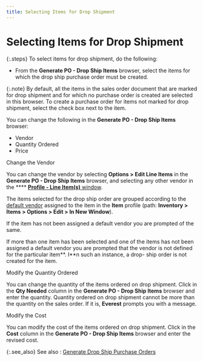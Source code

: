 ```yaml
---
title: Selecting Items for Drop Shipment
---
```


# Selecting Items for Drop Shipment


{:.steps}
To select items for drop shipment, do the  following:

- From the **Generate PO - Drop Ship Items** browser,  select the items for which the drop ship purchase order must be created.



{:.note}
By default, all the items in the sales order document  that are marked for drop shipment and for which no purchase order is created  are selected in this browser. To create a purchase order for items not  marked for drop shipment, select the check box next to the item.


You can change the following in the **Generate 
 PO - Drop Ship Items** browser:

- Vendor
- Quantity Ordered
- Price



Change the Vendor


You can change the vendor by selecting **Options 
 &gt; Edit Line Items** in the **Generate 
 PO - Drop Ship Items** browser, and selecting any other vendor in  the **** [**Profile - Line Item(s)** window]({{site.sp_baseurl}}/misc/the_profile_line_item_s_profile_drop_ship.html).


The items selected for the drop ship order are grouped according to  the [default vendor]({{site.mi_chm}}/item-profile-details/other-items-information/purchase/default_vendor.html)  assigned to the item in the **Item**  profile (path: **Inventory &gt; Items &gt; 
 Options &gt; Edit &gt; In New Window**).


If the item has not been assigned a default vendor you are prompted  of the same.


If more than one item has been selected and one of the items has not  been assigned a default vendor you are prompted that the vendor is not  defined for the particular item**. I**n  such an instance, a drop- ship order is not created for the item.


Modify the Quantity Ordered


You can change the quantity of the items ordered on drop shipment. Click  in the **Qty Needed** column in the  **Generate PO - Drop Ship Items** browser  and enter the quantity. Quantity ordered on drop shipment cannot be more  than the quantity on the sales order. If it is, **Everest**  prompts you with a message.


Modify the Cost


You can modify the cost of the items ordered on drop shipment. Click  in the **Cost** column in the **Generate PO - Drop Ship Items** browser  and enter the revised cost.


{:.see_also}
See also
: [Generate  Drop Ship Purchase Orders]({{site.sp_baseurl}}/sales-docs/sales-orders/so-proc/gen-po-util/gen-dropship-po/generate_drop_ship_purchase_orders.html)
